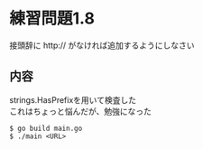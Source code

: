 # 練習問題1.8

接頭辞に http:// がなければ追加するようにしなさい

## 内容

strings.HasPrefixを用いて検査した  
これはちょっと悩んだが、勉強になった

~~~
$ go build main.go
$ ./main <URL>
~~~